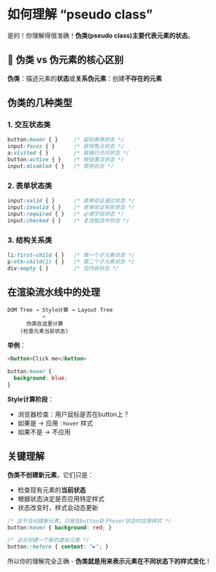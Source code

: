 # 如何理解 “pseudo class”

是的！你理解得很准确！**伪类(pseudo class)主要代表元素的状态**。

## 🎯 伪类 vs 伪元素的核心区别

**伪类**：描述元素的**状态**或**关系伪元素**：创建**不存在的元素**

## 伪类的几种类型

### 1. **交互状态类**

```css
button:hover { }     /* 鼠标悬停状态 */
input:focus { }      /* 获得焦点状态 */
a:visited { }        /* 链接已访问状态 */
button:active { }    /* 按钮激活状态 */
input:disabled { }   /* 禁用状态 */

```

### 2. **表单状态类**

```css
input:valid { }      /* 表单验证通过状态 */
input:invalid { }    /* 表单验证失败状态 */
input:required { }   /* 必填字段状态 */
input:checked { }    /* 复选框选中状态 */

```

### 3. **结构关系类**

```css
li:first-child { }   /* 第一个子元素状态 */
p:nth-child(2) { }   /* 第二个子元素状态 */
div:empty { }        /* 空内容状态 */

```

## 在渲染流水线中的处理

```
DOM Tree → Style计算 → Layout Tree
           ↗
      伪类在这里计算
    (检查元素当前状态)

```

**举例**：

```html
<button>Click me</button>

```

```css
button:hover {
  background: blue;
}

```

**Style计算阶段**：

- 浏览器检查：用户鼠标是否在button上？
- 如果是 → 应用 `:hover` 样式
- 如果不是 → 不应用

## 关键理解

**伪类不创建新元素**，它们只是：

- 检查现有元素的**当前状态**
- 根据状态决定是否应用特定样式
- 状态改变时，样式会动态更新

```css
/* 这不会创建新元素，只是在button处于hover状态时应用样式 */
button:hover { background: red; }

/* 这会创建一个新的虚拟元素 */
button::before { content: "►"; }

```

所以你的理解完全正确 - **伪类就是用来表示元素在不同状态下的样式变化**！